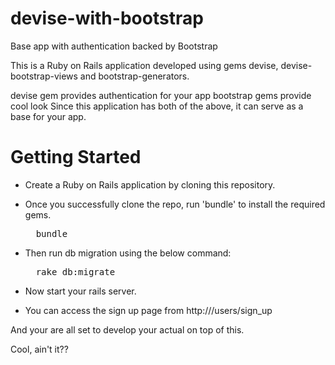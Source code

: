 # devise-with-bootstrap
Base app with authentication backed by Bootstrap

This is a Ruby on Rails application developed using gems devise,
devise-bootstrap-views and bootstrap-generators.

devise gem provides authentication for your app
bootstrap gems provide cool look 
Since this application has both of the above, it can serve as a base for your app.


# Getting Started

* Create a Ruby on Rails application by cloning this repository.
 
* Once you successfully clone the repo, run 'bundle' to install the required gems.
  <pre>
    bundle
  </pre>
* Then run db migration using the below command:
  <pre>
    rake db:migrate
  </pre>

* Now start your rails server.

* You can access the sign up page from http://<YOUR-APP-URL>/users/sign_up
 
And your are all set to develop your actual on top of this.

Cool, ain't it??



